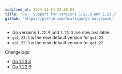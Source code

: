 ```yaml
---
modified_at: 2024-11-14 12:00:00
title: 'Go - Support for versions 1.22.9 and 1.23.3'
github: 'https://github.com/Scalingo/go-buildpack'
---
```


- Go versions `1.22.9` and `1.23.3` are now available
- `go1.23.3` is the new default version for `go1.23`
- `go1.22.9` is the new default version for `go1.22`

Changelogs:

* [Go 1.23.3](https://go.dev/doc/devel/release#go1.23.3)
* [Go 1.22.9](https://go.dev/doc/devel/release#go1.22.9)
